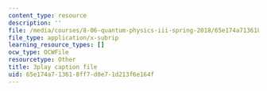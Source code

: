 ```yaml
---
content_type: resource
description: ''
file: /media/courses/8-06-quantum-physics-iii-spring-2018/65e174a713618ff7d0e71d213f6e164f_zUHOeWom7qs.srt
file_type: application/x-subrip
learning_resource_types: []
ocw_type: OCWFile
resourcetype: Other
title: 3play caption file
uid: 65e174a7-1361-8ff7-d0e7-1d213f6e164f
---
```

